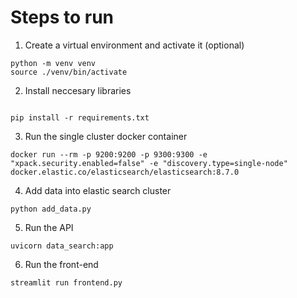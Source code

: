# Steps to run
1. Create a virtual environment and activate it (optional)

```
python -m venv venv
source ./venv/bin/activate
```

2. Install neccesary libraries
```

pip install -r requirements.txt
```

3. Run the single cluster docker container
```
docker run --rm -p 9200:9200 -p 9300:9300 -e "xpack.security.enabled=false" -e "discovery.type=single-node" docker.elastic.co/elasticsearch/elasticsearch:8.7.0
```

4. Add data into elastic search cluster
```
python add_data.py
```

5. Run the API
```
uvicorn data_search:app
```

6. Run the front-end
```
streamlit run frontend.py
```
